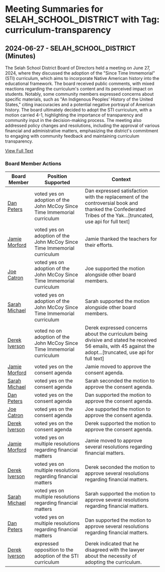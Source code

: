 # Meeting Summaries for SELAH_SCHOOL_DISTRICT with Tag: curriculum-transparency

## 2024-06-27 - SELAH_SCHOOL_DISTRICT (Minutes)

The Selah School District Board of Directors held a meeting on June 27, 2024, where they discussed the adoption of the "Since Time Immemorial" (STI) curriculum, which aims to incorporate Native American history into the educational framework. The board received public comments, with mixed reactions regarding the curriculum's content and its perceived impact on students. Notably, some community members expressed concerns about specific materials, such as "An Indigenous Peoples’ History of the United States," citing inaccuracies and a potential negative portrayal of American history. The board ultimately decided to adopt the STI curriculum, with a motion carried 4-1, highlighting the importance of transparency and community input in the decision-making process. The meeting also addressed policy changes and resolutions, including the approval of various financial and administrative matters, emphasizing the district's commitment to engaging with community feedback and maintaining curriculum transparency.

[View Full Text](https://raw.githubusercontent.com/VoronoiPerspectives/WashingtonStateSchoolBoardExplorer/refs/heads/main/data/countries/usa/states/wa/counties/yakima/school_boards/selah_school_district/2024/2024-06-27-minutes.txt)

### Board Member Actions

| Board Member | Position Supported | Context |
|--------------|--------------------|---------|
| [Dan Peters](board_member_353.md) | voted yes on adoption of the John McCoy Since Time Immemorial curriculum | Dan expressed satisfaction with the replacement of the controversial book and thanked the Confederated Tribes of the Yak...[truncated, use api for full text] |
| [Jamie Morford](board_member_352.md) | voted yes on adoption of the John McCoy Since Time Immemorial curriculum | Jamie thanked the teachers for their efforts. |
| [Joe Catron](board_member_354.md) | voted yes on adoption of the John McCoy Since Time Immemorial curriculum | Joe supported the motion alongside other board members. |
| [Sarah Michael](board_member_351.md) | voted yes on adoption of the John McCoy Since Time Immemorial curriculum | Sarah supported the motion alongside other board members. |
| [Derek Iverson](board_member_350.md) | voted no on adoption of the John McCoy Since Time Immemorial curriculum | Derek expressed concerns about the curriculum being divisive and stated he received 56 emails, with 45 against the adopt...[truncated, use api for full text] |
| [Jamie Morford](board_member_352.md) | voted yes on the consent agenda | Jamie moved to approve the consent agenda. |
| [Sarah Michael](board_member_351.md) | voted yes on the consent agenda | Sarah seconded the motion to approve the consent agenda. |
| [Dan Peters](board_member_353.md) | voted yes on the consent agenda | Dan supported the motion to approve the consent agenda. |
| [Joe Catron](board_member_354.md) | voted yes on the consent agenda | Joe supported the motion to approve the consent agenda. |
| [Derek Iverson](board_member_350.md) | voted yes on the consent agenda | Derek supported the motion to approve the consent agenda. |
| [Jamie Morford](board_member_352.md) | voted yes on multiple resolutions regarding financial matters | Jamie moved to approve several resolutions regarding financial matters. |
| [Derek Iverson](board_member_350.md) | voted yes on multiple resolutions regarding financial matters | Derek seconded the motion to approve several resolutions regarding financial matters. |
| [Sarah Michael](board_member_351.md) | voted yes on multiple resolutions regarding financial matters | Sarah supported the motion to approve several resolutions regarding financial matters. |
| [Dan Peters](board_member_353.md) | voted yes on multiple resolutions regarding financial matters | Dan supported the motion to approve several resolutions regarding financial matters. |
| [Derek Iverson](board_member_350.md) | expressed opposition to the adoption of the STI curriculum | Derek indicated that he disagreed with the lawyer about the necessity of adopting the curriculum. |

